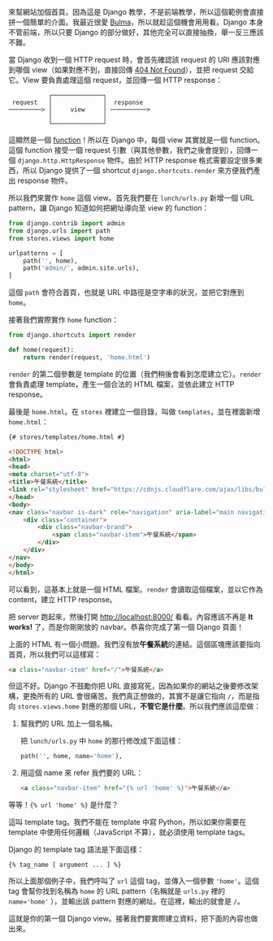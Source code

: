 來幫網站加個首頁。因為這是 Django 教學，不是前端教學，所以這個範例會直接拼一個簡單的介面。我最近很愛 [Bulma](https://bulma.io)，所以就趁這個機會用用看。Django 本身不管前端，所以只要 Django 的部分做好，其他完全可以直接抽換，舉一反三應該不難。

當 Django 收到一個 HTTP request 時，會首先確認該 request 的 URI 應該對應到哪個 view（如果對應不到，直接回傳 [404 Not Found](http://zh.wikipedia.org/zh-hant/HTTP_404)），並把 request 交給它。View 要負責處理這個 request，並回傳一個 HTTP response：

               ┌──────────────┐
     request   │              │  response
    ─────────> │     view     │ ──────────>
               │              │
               └──────────────┘

這顯然是一個 [function](http://sco.wikipedia.org/wiki/Function_(mathematics))！所以在 Django 中，每個 view 其實就是一個 function。這個 function 接受一個 request 引數（與其他參數，我們之後會提到），回傳一個 `django.http.HttpResponse` 物件。由於 HTTP response 格式需要設定很多東西，所以 Django 提供了一個 shortcut `django.shortcuts.render` 來方便我們產出 response 物件。

所以我們來實作 `home` 這個 view。首先我們要在 `lunch/urls.py` 新增一個 URL pattern，讓 Django 知道如何把網址導向至 view 的 function：

```python
from django.contrib import admin
from django.urls import path
from stores.views import home

urlpatterns = [
    path('', home),
    path('admin/', admin.site.urls),
]
```

這個 `path` 會符合首頁，也就是 URL 中路徑是空字串的狀況，並把它對應到 `home`。

接著我們實際實作 `home` function：

```python
from django.shortcuts import render

def home(request):
    return render(request, 'home.html')
```

`render` 的第二個參數是 template 的位置（我們稍後會看到怎麼建立它）。`render` 會負責處理 template，產生一個合法的 HTML 檔案，並依此建立 HTTP response。

最後是 `home.html`。在 `stores` 裡建立一個目錄，叫做 `templates`，並在裡面新增 `home.html`：

```html
{# stores/templates/home.html #}

<!DOCTYPE html>
<html>
<head>
<meta charset="utf-8">
<title>午餐系統</title>
<link rel="stylesheet" href="https://cdnjs.cloudflare.com/ajax/libs/bulma/0.6.1/css/bulma.min.css" integrity="sha256-v5YlJGWVLS5hQ+o48fBzCKHEP2vMNsku57x3CosYykc=" crossorigin="anonymous" />
</head>
<body>
<nav class="navbar is-dark" role="navigation" aria-label="main navigation">
    <div class="container">
        <div class="navbar-brand">
            <span class="navbar-item">午餐系統</span>
        </div>
    </div>
</nav>
</body>
</html>

```

可以看到，這基本上就是一個 HTML 檔案。`render` 會讀取這個檔案，並以它作為 content，建立 HTTP response。

把 server 跑起來，然後打開 <http://localhost:8000/> 看看。內容應該不再是 **It works!** 了，而是你剛剛放的 navbar。恭喜你完成了第一個 Django 頁面！

上面的 HTML 有一個小問題。我們沒有放**午餐系統**的連結。這個區塊應該要指向首頁，所以我們可以這樣寫：

```html
<a class="navbar-item" href="/">午餐系統</a>
```

但這不好。Django 不鼓勵你把 URL 直接寫死，因為如果你的網站之後要修改架構，更換所有的 URL 會很痛苦。我們真正想做的，其實不是讓它指向 `/`，而是指向 `stores.views.home` 對應的那個 URL，**不管它是什麼**。所以我們應該這麼做：

1. 幫我們的 URL 加上一個名稱。

    把 `lunch/urls.py` 中 `home` 的那行修改成下面這樣：

    ```python
    path('', home, name='home'),
    ```

2. 用這個 name 來 refer 我們要的 URL：

    ```html
    <a class="navbar-item" href="{% url 'home' %}">午餐系統</a>
    ```

等等！`{% url 'home' %}` 是什麼？

這叫 template tag。我們不能在 template 中寫 Python，所以如果你需要在 template 中使用任何邏輯（JavaScript 不算），就必須使用 template tags。

Django 的 template tag 語法是下面這樣：

```
{% tag_name [ argument ... ] %}
```

所以上面那個例子中，我們呼叫了 `url` 這個 tag，並傳入一個參數 `'home'`。這個 tag 會幫你找到名稱為 `home`  的 URL pattern（名稱就是 `urls.py` 裡的 `name='home'` ），並輸出該 pattern 對應的網址。在這裡，輸出的就會是 `/`。

這就是你的第一個 Django view。接著我們要實際建立資料，把下面的內容也做出來。
